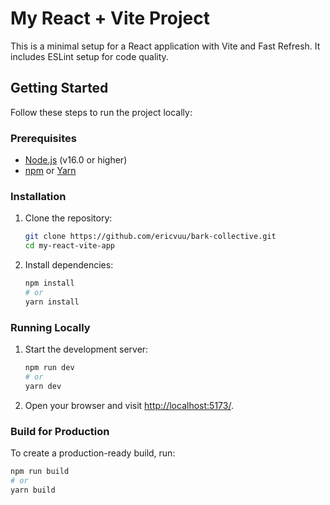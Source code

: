 # My React + Vite Project

This is a minimal setup for a React application with Vite and Fast Refresh. It includes ESLint setup for code quality.

## Getting Started

Follow these steps to run the project locally:

### Prerequisites

- [Node.js](https://nodejs.org/en/) (v16.0 or higher)
- [npm](https://www.npmjs.com/) or [Yarn](https://yarnpkg.com/)

### Installation

1. Clone the repository:

    ```bash
    git clone https://github.com/ericvuu/bark-collective.git
    cd my-react-vite-app
    ```

2. Install dependencies:

    ```bash
    npm install
    # or
    yarn install
    ```

### Running Locally

1. Start the development server:

    ```bash
    npm run dev
    # or
    yarn dev
    ```

2. Open your browser and visit [ http://localhost:5173/]( http://localhost:5173/).

### Build for Production

To create a production-ready build, run:

```bash
npm run build
# or
yarn build
